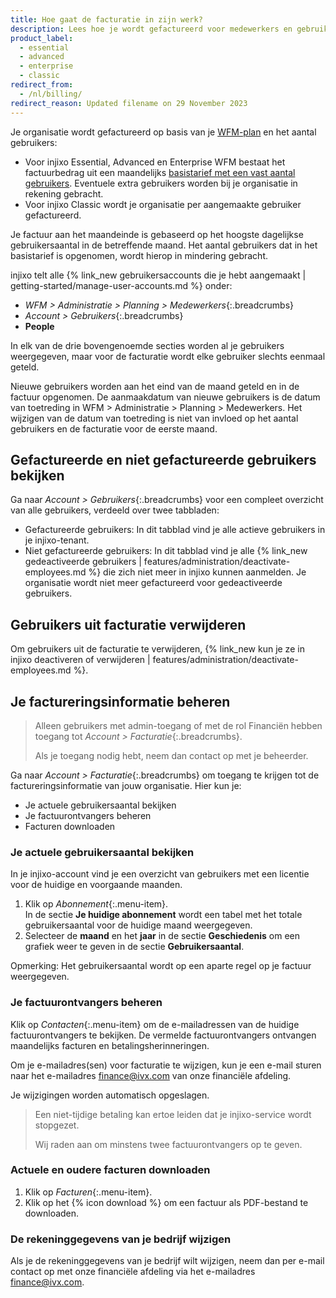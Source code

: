 ```yaml
---
title: Hoe gaat de facturatie in zijn werk?
description: Lees hoe je wordt gefactureerd voor medewerkers en gebruikers, waar je facturen kunt downloaden en hoe je facturen per e-mail ontvangt.
product_label:
  - essential
  - advanced
  - enterprise
  - classic
redirect_from:
  - /nl/billing/
redirect_reason: Updated filename on 29 November 2023
---
```


Je organisatie wordt gefactureerd op basis van je [WFM-plan](https://www.injixo.com/pricing) en het aantal gebruikers:
- Voor injixo Essential, Advanced en Enterprise WFM bestaat het factuurbedrag uit een maandelijks [basistarief met een vast aantal gebruikers](https://www.injixo.com/pricing). Eventuele extra gebruikers worden bij je organisatie in rekening gebracht.
- Voor injixo Classic wordt je organisatie per aangemaakte gebruiker gefactureerd.

Je factuur aan het maandeinde is gebaseerd op het hoogste dagelijkse gebruikersaantal in de betreffende maand. Het aantal gebruikers dat in het basistarief is opgenomen, wordt hierop in mindering gebracht.

injixo telt alle {% link_new gebruikersaccounts die je hebt aangemaakt | getting-started/manage-user-accounts.md %} onder:

- _WFM > Administratie > Planning > Medewerkers_{:.breadcrumbs}
- _Account > Gebruikers_{:.breadcrumbs}
- **People**

In elk van de drie bovengenoemde secties worden al je gebruikers weergegeven, maar voor de facturatie wordt elke gebruiker slechts eenmaal geteld.

Nieuwe gebruikers worden aan het eind van de maand geteld en in de factuur opgenomen.
De aanmaakdatum van nieuwe gebruikers is de datum van toetreding in WFM > Administratie > Planning > Medewerkers. Het wijzigen van de datum van toetreding is niet van invloed op het aantal gebruikers en de facturatie voor de eerste maand.

## Gefactureerde en niet gefactureerde gebruikers bekijken

Ga naar _Account > Gebruikers_{:.breadcrumbs} voor een compleet overzicht van alle gebruikers, verdeeld over twee tabbladen:

- Gefactureerde gebruikers: In dit tabblad vind je alle actieve gebruikers in je injixo-tenant.
- Niet gefactureerde gebruikers: In dit tabblad vind je alle {% link_new gedeactiveerde gebruikers | features/administration/deactivate-employees.md %} die zich niet meer in injixo kunnen aanmelden. Je organisatie wordt niet meer gefactureerd voor gedeactiveerde gebruikers.
  
## Gebruikers uit facturatie verwijderen

Om gebruikers uit de facturatie te verwijderen, {% link_new kun je ze in injixo deactiveren of verwijderen | features/administration/deactivate-employees.md %}.

## Je factureringsinformatie beheren

> Alleen gebruikers met admin-toegang of met de rol Financiën hebben toegang tot _Account > Facturatie_{:.breadcrumbs}.
>
> Als je toegang nodig hebt, neem dan contact op met je beheerder.

Ga naar _Account > Facturatie_{:.breadcrumbs} om toegang te krijgen tot de factureringsinformatie van jouw organisatie. Hier kun je:

 - Je actuele gebruikersaantal bekijken
 - Je factuurontvangers beheren
 - Facturen downloaden

### Je actuele gebruikersaantal bekijken

In je injixo-account vind je een overzicht van gebruikers met een licentie voor de huidige en voorgaande maanden.

1. Klik op _Abonnement_{:.menu-item}.  
    In de sectie **Je huidige abonnement** wordt een tabel met het totale gebruikersaantal voor de huidige maand weergegeven.
2. Selecteer de **maand** en het **jaar** in de sectie **Geschiedenis** om een grafiek weer te geven in de sectie **Gebruikersaantal**.


Opmerking: Het gebruikersaantal wordt op een aparte regel op je factuur weergegeven.

### Je factuurontvangers beheren

Klik op _Contacten_{:.menu-item} om de e-mailadressen van de huidige factuurontvangers te bekijken. De vermelde factuurontvangers ontvangen maandelijks facturen en betalingsherinneringen.

Om je e-mailadres(sen) voor facturatie te wijzigen, kun je een e-mail sturen naar het e-mailadres finance@ivx.com van onze financiële afdeling.

Je wijzigingen worden automatisch opgeslagen.

> Een niet-tijdige betaling kan ertoe leiden dat je injixo-service wordt stopgezet. 
> 
> Wij raden aan om minstens twee factuurontvangers op te geven.

### Actuele en oudere facturen downloaden

1. Klik op _Facturen_{:.menu-item}.
2. Klik op het {% icon download %} om een factuur als PDF-bestand te downloaden.

### De rekeninggegevens van je bedrijf wijzigen

Als je de rekeninggegevens van je bedrijf wilt wijzigen, neem dan per e-mail contact op met onze financiële afdeling via het e-mailadres finance@ivx.com.
